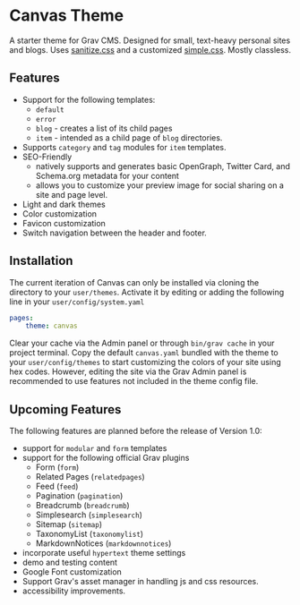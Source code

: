 # Canvas Theme

A starter theme for Grav CMS. Designed for small, text-heavy personal sites and blogs. Uses [sanitize.css](https://csstools.github.io/sanitize.css/) and a customized [simple.css](https://simplecss.org/). Mostly classless.

## Features

- Support for the following templates:
	+ `default`
	+ `error`
	+ `blog` - creates a list of its child pages
	+ `item` - intended as a child page of `blog` directories.
- Supports `category` and `tag` modules for `item` templates.
- SEO-Friendly
	+ natively supports and generates basic OpenGraph, Twitter Card, and Schema.org metadata for your content
	+ allows you to customize your preview image for social sharing on a site and page level.
- Light and dark themes
- Color customization
- Favicon customization
- Switch navigation between the header and footer.

## Installation

The current iteration of Canvas can only be installed via cloning the directory to your `user/themes`. Activate it by editing or adding the following line in your `user/config/system.yaml`

```yaml
pages:
	theme: canvas
```

Clear your cache via the Admin panel or through `bin/grav cache` in your project terminal. Copy the default `canvas.yaml` bundled with the theme to your `user/config/themes` to start customizing the colors of your site using hex codes. However, editing the site via the Grav Admin panel is recommended to use features not included in the theme config file.

## Upcoming Features

The following features are planned before the release of Version 1.0:

- support for `modular` and `form` templates
- support for the following official Grav plugins
	+ Form (`form`)
	+ Related Pages (`relatedpages`)
	+ Feed (`feed`)
	+ Pagination (`pagination`)
	+ Breadcrumb (`breadcrumb`)
	+ Simplesearch (`simplesearch`)
	+ Sitemap (`sitemap`)
	+ TaxonomyList (`taxonomylist`)
	+ MarkdownNotices (`markdownnotices`)
- incorporate useful `hypertext` theme settings
- demo and testing content
- Google Font customization
- Support Grav's asset manager in handling js and css resources.
- accessibility improvements.